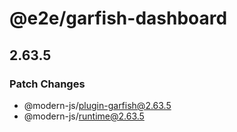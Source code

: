 # @e2e/garfish-dashboard

## 2.63.5

### Patch Changes

- @modern-js/plugin-garfish@2.63.5
- @modern-js/runtime@2.63.5
